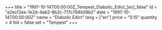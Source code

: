 +++
title = "1997-10-14T00:00:00Z_Tempest_Diabolic_Edict_[en]_false"
id = "a2ecf2ee-1e2d-4ab2-8b2c-717c794b09b2"
date = "1997-10-14T00:00:00Z"
name = "Diabolic Edict"
lang = ["en"]
price = "0.15"
quantity = 4
foil = false
set = "Tempest"
+++

